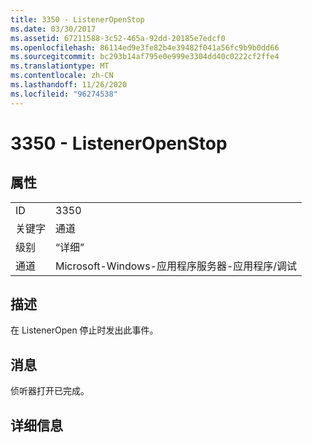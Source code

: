```yaml
---
title: 3350 - ListenerOpenStop
ms.date: 03/30/2017
ms.assetid: 67211588-3c52-465a-92dd-20185e7edcf0
ms.openlocfilehash: 86114ed9e3fe82b4e39482f041a56fc9b9b0dd66
ms.sourcegitcommit: bc293b14af795e0e999e3304dd40c0222cf2ffe4
ms.translationtype: MT
ms.contentlocale: zh-CN
ms.lasthandoff: 11/26/2020
ms.locfileid: "96274538"
---
```

# <a name="3350---listeneropenstop"></a>3350 - ListenerOpenStop

## <a name="properties"></a>属性  
  
|||  
|-|-|  
|ID|3350|  
|关键字|通道|  
|级别|“详细”|  
|通道|Microsoft-Windows-应用程序服务器-应用程序/调试|  
  
## <a name="description"></a>描述  

 在 ListenerOpen 停止时发出此事件。  
  
## <a name="message"></a>消息  

 侦听器打开已完成。  
  
## <a name="details"></a>详细信息
